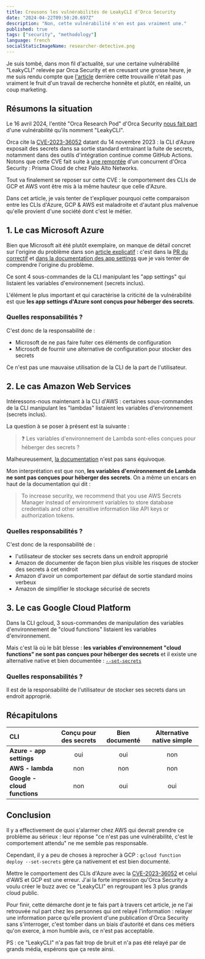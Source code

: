 ```yaml
---
title: Creusons les vulnérabilités de LeakyCLI d’Orca Security
date: "2024-04-22T09:50:20.697Z"
description: "Non, cette vulnérabilité n'en est pas vraiment une."
published: true
tags: ["security", "methodology"]
language: french
socialStaticImageName: researcher-detective.png
---
```


Je suis tombé, dans mon fil d'actualité, sur une certaine vulnérabilité "LeakyCLI" relevée par Orca Security et en creusant une grosse heure, je me suis rendu compte que [l'article](https://orca.security/resources/blog/leakycli-aws-google-cloud-command-line-tools-can-expose-sensitive-credentials-build-logs/) derrière cette trouvaille n'était pas vraiment le fruit d'un travail de recherche honnête et plutôt, en réalité, un coup marketing.

## Résumons la situation

Le 16 avril 2024, l'entité "Orca Research Pod" d'Orca Security [nous fait part](https://orca.security/resources/blog/leakycli-aws-google-cloud-command-line-tools-can-expose-sensitive-credentials-build-logs/) d'une vulnérabilité qu'ils nomment "LeakyCLI".

Orca cite la [CVE-2023-36052](https://nvd.nist.gov/vuln/detail/CVE-2023-36052) datant du 14 novembre 2023 : la CLI d'Azure exposait des secrets dans sa sortie standard entrainant la fuite de secrets, notamment dans des outils d'intégration continue comme GitHub Actions. Notons que cette CVE fait suite à [une remontée](https://www.paloaltonetworks.com/blog/prisma-cloud/secrets-leakage-user-error-azure-cli/) d'un concurrent d'Orca Security : Prisma Cloud de chez Palo Alto Networks.

Tout va finalement se reposer sur cette CVE : le comportement des CLIs de GCP et AWS vont être mis à la même hauteur que celle d'Azure.

Dans cet article, je vais tenter de t'expliquer pourquoi cette comparaison entre les CLIs d'Azure, GCP & AWS est maladroite et d'autant plus malvenue qu'elle provient d'une société dont c'est le métier.

## 1. Le cas Microsoft Azure

Bien que Microsoft ait été plutôt exemplaire, on manque de détail concret sur l'origine du problème dans son [article explicatif](https://msrc.microsoft.com/blog/2023/11/microsoft-guidance-regarding-credentials-leaked-to-github-actions-logs-through-azure-cli/) : c'est dans la [PR du correctif](https://github.com/Azure/azure-cli/pull/27565) et [dans la documentation des app settings](https://learn.microsoft.com/en-us/azure/app-service/configure-common?tabs=portal) que je vais tenter de comprendre l'origine du problème.

Ce sont 4 sous-commandes de la CLI manipulant les "app settings" qui listaient les variables d'environnement (secrets inclus).

L'élément le plus important et qui caractérise la criticité de la vulnérabilité est que **les app settings d'Azure sont conçus pour héberger des secrets**.

### Quelles responsabilités ?

C'est donc de la responsabilité de :

- Microsoft de ne pas faire fuiter ces éléments de configuration
- Microsoft de fournir une alternative de configuration pour stocker des secrets

Ce n'est pas une mauvaise utilisation de la CLI de la part de l'utilisateur.

## 2. Le cas Amazon Web Services

Intéressons-nous maintenant à la CLI d'AWS : certaines sous-commandes de la CLI manipulant les "lambdas" listaient les variables d'environnement (secrets inclus).

La question à se poser à présent est la suivante :

> ❓ Les variables d'environnement de Lambda sont-elles conçues pour héberger des secrets ?

Malheureusement, [la documentation](https://docs.aws.amazon.com/lambda/latest/dg/configuration-envvars.html) n'est pas sans équivoque.

Mon interprétation est que non, **les variables d'environnement de Lambda ne sont pas conçues pour héberger des secrets**. On a même un encars en haut de la documentation qui dit :

> To increase security, we recommend that you use AWS Secrets Manager instead of environment variables to store database credentials and other sensitive information like API keys or authorization tokens.

### Quelles responsabilités ?

C'est donc de la responsabilité de :

- l'utilisateur de stocker ses secrets dans un endroit approprié
- Amazon de documenter de façon bien plus visible les risques de stocker des secrets à cet endroit
- Amazon d'avoir un comportement par défaut de sortie standard moins verbeux
- Amazon de simplifier le stockage sécurisé de secrets

## 3. Le cas Google Cloud Platform

Dans la CLI gcloud, 3 sous-commandes de manipulation des variables d'environnement de "cloud functions" listaient les variables d'environnement.

Mais c'est là où le bât blesse : **les variables d'environnement "cloud functions" ne sont pas conçues pour héberger des secrets** et il existe une alternative native et bien documentée : [`--set-secrets`](https://cloud.google.com/sdk/gcloud/reference/functions/deploy#--set-secrets-)

### Quelles responsabilités ?

Il est de la responsabilité de l'utilisateur de stocker ses secrets dans un endroit approprié.

## Récapitulons

| CLI                | Conçu pour des secrets | Bien documenté | Alternative native simple |
| :--------------------------- | :--------------------: | :------------: | :-----------------------: |
| **Azure - app settings**     |          oui           |      oui       |            non            |
| **AWS - lambda**             |          non           |      non       |            non            |
| **Google - cloud functions** |          non           |      oui       |            oui            |

## Conclusion

Il y a effectivement de quoi s'alarmer chez AWS qui devrait prendre ce problème au sérieux : leur réponse "ce n'est pas une vulnérabilité, c'est le comportement attendu" ne me semble pas responsable.

Cependant, il y a peu de choses à reprocher à GCP : `gcloud function deploy --set-secrets` gère ça nativement et est bien documenté.

Mettre le comportement des CLIs d'Azure avec la [CVE-2023-36052](https://nvd.nist.gov/vuln/detail/CVE-2023-36052) et celui d'AWS et GCP est une erreur. J'ai la forte impression qu'Orca Security a voulu créer le buzz avec ce "LeakyCLI" en regroupant les 3 plus grands cloud public.

Pour finir, cette démarche dont je te fais part à travers cet article, je ne l'ai retrouvée nul part chez les personnes qui ont relayé l'information : relayer une information parce qu'elle provient d'une publication d'Orca Security sans s'interroger, c'est tomber dans un biais d'autorité et dans ces métiers qu'on exerce, à mon humble avis, ce n'est pas acceptable.

PS : ce "LeakyCLI" n'a pas fait trop de bruit et n'a pas été relayé par de grands média, espérons que ça reste ainsi.
